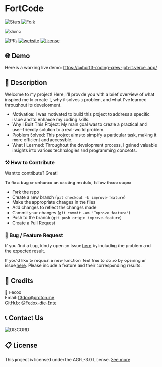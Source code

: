 # FortCode

[![Stars](https://img.shields.io/github/stars/Fedox-die-Ente/fortcode?style=social)](https://fortcode.fedox.ovh)
[![Fork](https://img.shields.io/github/forks/Fedox-die-Ente/fortcode?style=social)](https://fortcode.fedox.ovh)

![demo](https://i.imgur.com/1GjEaHz.png)

![PRs](https://img.shields.io/badge/PRs-welcome-ff69b4.svg?style=shields)
[![website](https://img.shields.io/website-up-down-green-red/http/shields.io.svg)](https://fortcode.fedox.ovh)
[![license](https://img.shields.io/badge/license-AGPL3.0-blue.svg)](LICENSE)

## 🌐 Demo
Here is a working live demo:  https://cohort3-coding-crew-job-it.vercel.app/

## 📝 Description
Welcome to my project! Here, I'll provide you with a brief overview of what inspired me to create it, why it solves a problem, and what I've learned throughout its development.
- Motivation: I was motivated to build this project to address a specific issue and to enhance my coding skills.
- Why I Built This Project: My main goal was to create a practical and user-friendly solution to a real-world problem.
- Problem Solved: This project aims to simplify a particular task, making it more efficient and accessible.
- What I Learned: Throughout the development process, I gained valuable insights into various technologies and programming concepts.

### ⚒️ How to Contribute
Want to contribute? Great!

To fix a bug or enhance an existing module, follow these steps:

- Fork the repo
- Create a new branch (`git checkout -b improve-feature`)
- Make the appropriate changes in the files
- Add changes to reflect the changes made
- Commit your changes (`git commit -am 'Improve feature'`)
- Push to the branch (`git push origin improve-feature`)
- Create a Pull Request

### 📩 Bug / Feature Request

If you find a bug, kindly open an issue [here](https://github.com/Fedox-die-Ente/fortcode/issues/new) by including the problem and the expected result.

If you'd like to request a new function, feel free to do so by opening an issue [here](https://github.com/Fedox-die-Ente/fortcode/issues/new). Please include a feature and their corresponding results.

## 📜 Credits

👨 Fedox <br>
Email: f3dox@proton.me <br>
GitHub: @[Fedox-die-Ente](https://github.com/Fedox-die-Ente)

## 📞 Contact Us

![DISCORD](https://img.shields.io/badge/DISCORD-fedox-white?labelColor=blue&style=for-the-badge)

## 📋 License

This project is licensed under the AGPL-3.0 License. [See more](LICENSE)
